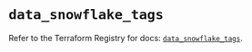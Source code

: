 # `data_snowflake_tags`

Refer to the Terraform Registry for docs: [`data_snowflake_tags`](https://registry.terraform.io/providers/snowflakedb/snowflake/2.8.0/docs/data-sources/tags).
